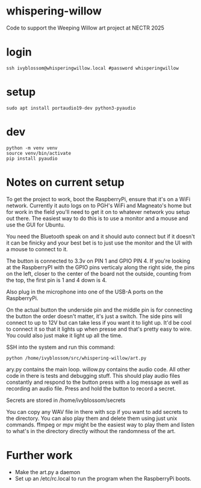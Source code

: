 # whispering-willow
Code to support the Weeping Willow art project at NECTR 2025

# login

    ssh ivyblossom@whisperingwillow.local #password whisperingwillow

# setup

    sudo apt install portaudio19-dev python3-pyaudio

# dev
    python -m venv venv
    source venv/bin/activate
    pip install pyaudio

# Notes on current setup
To get the project to work, boot the RaspberryPi, ensure that it's on a
WiFi network. Currently it auto logs on to PGH's WiFi and Magneato's home
but for work in the field you'll need to get it on to whatever network you
setup out there. The easiest way to do this is to use a monitor and a mouse
and use the GUI for Ubuntu.

You need the Bluetooth speak on and it should auto connect but if it doesn't
it can be finicky and your best bet is to just use the monitor and the UI
with a mouse to connect to it.

The button is connected to 3.3v on PIN 1 and GPIO PIN 4. If you're looking
at the RaspberryPI with the GPIO pins verticaly along the right side, the
pins on the left, closer to the center of the board not the outside,
counting from the top, the first pin is 1 and 4 down is 4.

Also plug in the microphone into one of the USB-A ports on the RaspberryPi.

On the actual button the underside pin and the middle pin is for connecting
the button the order doesn't matter, it's just a switch. The side pins will
connect to up to 12V but can take less if you want it to light up. It'd be
cool to connect it so that it lights up when presse and that's pretty easy
to wire. You could also just make it light up all the time.

SSH into the system and run this command:

    python /home/ivyblossom/src/whispering-willow/art.py

ary.py contains the main loop. willow.py contains the audio code. All other
code in there is tests and debugging stuff. This should play audio files
constantly and respond to the button press with a log message as well as
recording an audio file. Press and hold the button to record a secret.

Secrets are stored in /home/ivyblossom/secrets

You can copy any WAV file in there with scp if you want to add secrets to
the directory. You can also play them and delete them using just unix
commands. ffmpeg or mpv might be the easiest way to play them and listen to
what's in the directory directly without the randomness of the art.

# Further work

* Make the art.py a daemon 
* Set up an /etc/rc.local to run the program when the RaspberryPi boots.
